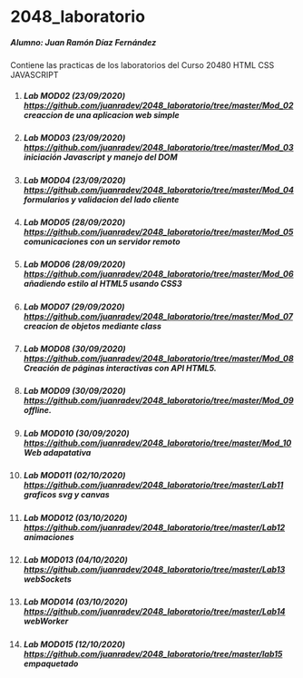 # 2048_laboratorio

##### Alumno: Juan Ramón Díaz Fernández
Contiene las practicas de los laboratorios del Curso 20480 HTML CSS JAVASCRIPT


1. ##### Lab MOD02 (23/09/2020) https://github.com/juanradev/2048_laboratorio/tree/master/Mod_02    _creaccion de una aplicacion web simple_
2. ##### Lab MOD03 (23/09/2020) https://github.com/juanradev/2048_laboratorio/tree/master/Mod_03 _iniciación Javascript y manejo del DOM_
3. ##### Lab MOD04 (23/09/2020) https://github.com/juanradev/2048_laboratorio/tree/master/Mod_04 _formularios y validacion del lado cliente_
4. ##### Lab MOD05 (28/09/2020) https://github.com/juanradev/2048_laboratorio/tree/master/Mod_05 _comunicaciones con un servidor remoto_
5. ##### Lab MOD06 (28/09/2020) https://github.com/juanradev/2048_laboratorio/tree/master/Mod_06 _añadiendo estilo al HTML5 usando CSS3_
6. ##### Lab MOD07 (29/09/2020) https://github.com/juanradev/2048_laboratorio/tree/master/Mod_07 _creacion de objetos mediante class_
7. ##### Lab MOD08 (30/09/2020) https://github.com/juanradev/2048_laboratorio/tree/master/Mod_08 _Creación de páginas interactivas con API HTML5._
8. ##### Lab MOD09 (30/09/2020) https://github.com/juanradev/2048_laboratorio/tree/master/Mod_09 _offline._
9. ##### Lab MOD010 (30/09/2020) https://github.com/juanradev/2048_laboratorio/tree/master/Mod_10 _Web adapatativa_
10. ##### Lab MOD011 (02/10/2020) https://github.com/juanradev/2048_laboratorio/tree/master/Lab11 _graficos svg y canvas_
11. ##### Lab MOD012 (03/10/2020) https://github.com/juanradev/2048_laboratorio/tree/master/Lab12 _animaciones_
11. ##### Lab MOD013 (04/10/2020) https://github.com/juanradev/2048_laboratorio/tree/master/Lab13 _webSockets_
11. ##### Lab MOD014 (03/10/2020) https://github.com/juanradev/2048_laboratorio/tree/master/Lab14 _webWorker_
12. ##### Lab MOD015 (12/10/2020) https://github.com/juanradev/2048_laboratorio/tree/master/lab15 _empaquetado_



